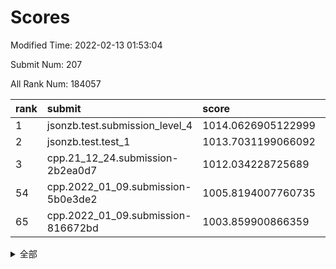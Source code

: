 # Scores

Modified Time: 2022-02-13 01:53:04

Submit Num: 207

All Rank Num: 184057

| rank |               submit               |       score        |       sigma        | pk_num |
| :--- | :--------------------------------- | :----------------- | :----------------- | :----- |
| 1    | jsonzb.test.submission_level_4     | 1014.0626905122999 | 0.8009045024095016 | 3558   |
| 2    | jsonzb.test.test_1                 | 1013.7031199066092 | 0.8383284615121157 | 3559   |
| 3    | cpp.21_12_24.submission-2b2ea0d7   | 1012.034228725689  | 0.8040683378208662 | 3558   |
| 54   | cpp.2022_01_09.submission-5b0e3de2 | 1005.8194007760735 | 0.7372457031749425 | 3554   |
| 65   | cpp.2022_01_09.submission-816672bd | 1003.859900866359  | 0.7149806592252255 | 3556   |


<details>
<summary>全部</summary>

| rank |                 submit                 |       score        |       sigma        | pk_num |
| :--- | :------------------------------------- | :----------------- | :----------------- | :----- |
| 1    | jsonzb.test.submission_level_4         | 1014.0626905122999 | 0.8009045024095016 | 3558   |
| 2    | jsonzb.test.test_1                     | 1013.7031199066092 | 0.8383284615121157 | 3559   |
| 3    | cpp.21_12_24.submission-2b2ea0d7       | 1012.034228725689  | 0.8040683378208662 | 3558   |
| 4    | gobigger.level_3.submission_level_3_46 | 1011.825697271056  | 0.7531908596700447 | 3558   |
| 5    | gobigger.level_3.submission_level_3_38 | 1011.6792284417229 | 0.7975327983499185 | 3553   |
| 6    | gobigger.level_3.submission_level_3_28 | 1011.527753492264  | 0.7870065191485325 | 3552   |
| 7    | gobigger.level_3.submission_level_3_2  | 1011.1773999482169 | 0.7648423325694524 | 3551   |
| 8    | gobigger.level_3.submission_level_3_30 | 1011.1289561013424 | 0.7524884114062121 | 3561   |
| 9    | gobigger.level_3.submission_level_3_5  | 1010.9394879812938 | 0.7611756813820847 | 3558   |
| 10   | gobigger.level_3.submission_level_3_7  | 1010.9278168445019 | 0.7624656639567257 | 3562   |
| 11   | gobigger.level_3.submission_level_3_21 | 1010.9177431886324 | 0.7458486127114472 | 3556   |
| 12   | gobigger.level_3.submission_level_3_29 | 1010.752071399075  | 0.7552370738210855 | 3558   |
| 13   | gobigger.level_3.submission_level_3_6  | 1010.6927983289307 | 0.7594423184620713 | 3560   |
| 14   | gobigger.level_3.submission_level_3_9  | 1010.6287279551904 | 0.7398521996894041 | 3554   |
| 15   | gobigger.level_3.submission_level_3_3  | 1010.5027767078428 | 0.7739235973729165 | 3550   |
| 16   | gobigger.level_3.submission_level_3_8  | 1010.4718256216596 | 0.7472763189059838 | 3557   |
| 17   | gobigger.level_3.submission_level_3_44 | 1010.3665445217994 | 0.7388421084820799 | 3561   |
| 18   | gobigger.level_3.submission_level_3_42 | 1010.3567938131434 | 0.7622146161822341 | 3559   |
| 19   | gobigger.level_3.submission_level_3_12 | 1010.3477083750074 | 0.7687406708365783 | 3558   |
| 20   | gobigger.level_3.submission_level_3_13 | 1010.2853336664599 | 0.7479688543840782 | 3561   |
| 21   | gobigger.level_3.submission_level_3_22 | 1010.2774592823729 | 0.7570284765884564 | 3560   |
| 22   | gobigger.level_3.submission_level_3_49 | 1010.2132996053391 | 0.7535721536607736 | 3560   |
| 23   | gobigger.level_3.submission_level_3_16 | 1010.1924097112993 | 0.7490044742389437 | 3560   |
| 24   | gobigger.level_3.submission_level_3_32 | 1010.1422333885819 | 0.7801266536197143 | 3556   |
| 25   | gobigger.level_3.submission_level_3_41 | 1010.141780549729  | 0.7735121689681688 | 3555   |
| 26   | gobigger.level_3.submission_level_3_19 | 1010.1056635501388 | 0.75308782401183   | 3556   |
| 27   | gobigger.level_3.submission_level_3_1  | 1010.0931047037113 | 0.7726612942309767 | 3556   |
| 28   | gobigger.level_3.submission_level_3_26 | 1010.077807919059  | 0.7582140611933291 | 3557   |
| 29   | gobigger.level_3.submission_level_3_36 | 1009.9969378409535 | 0.7403455724861518 | 3554   |
| 30   | gobigger.level_3.submission_level_3_27 | 1009.9926017827931 | 0.7538048130157667 | 3554   |
| 31   | gobigger.level_3.submission_level_3_24 | 1009.9390655693867 | 0.7635365901548711 | 3556   |
| 32   | gobigger.level_3.submission_level_3_34 | 1009.9362860934538 | 0.7741561635630873 | 3557   |
| 33   | gobigger.level_3.submission_level_3_40 | 1009.9352804624702 | 0.7822039831537413 | 3557   |
| 34   | gobigger.level_3.submission_level_3_35 | 1009.9098861812982 | 0.7567616295629354 | 3561   |
| 35   | gobigger.level_3.submission_level_3_14 | 1009.8429767868872 | 0.7349169072872646 | 3556   |
| 36   | gobigger.level_3.submission_level_3_4  | 1009.8306137835764 | 0.76078353704721   | 3557   |
| 37   | gobigger.level_3.submission_level_3_0  | 1009.7008442339354 | 0.7512705371732731 | 3560   |
| 38   | gobigger.level_3.submission_level_3_43 | 1009.662866035606  | 0.7288609851949139 | 3554   |
| 39   | gobigger.level_3.submission_level_3_37 | 1009.5358567347666 | 0.7644814234276138 | 3557   |
| 40   | gobigger.level_3.submission_level_3_48 | 1009.476365154389  | 0.7378268345096894 | 3556   |
| 41   | gobigger.level_3.submission_level_3_18 | 1009.4144506179852 | 0.7376913615025099 | 3562   |
| 42   | gobigger.level_3.submission_level_3_33 | 1009.3806526574282 | 0.7499381206232462 | 3552   |
| 43   | gobigger.level_3.submission_level_3_20 | 1009.3302798586849 | 0.7499437022579418 | 3553   |
| 44   | gobigger.level_3.submission_level_3_45 | 1009.2750376687919 | 0.7452185055976439 | 3555   |
| 45   | gobigger.level_3.submission_level_3_23 | 1009.2633679068689 | 0.7457677400719348 | 3555   |
| 46   | gobigger.level_3.submission_level_3_39 | 1009.2012005501111 | 0.7570705259133971 | 3555   |
| 47   | gobigger.level_3.submission_level_3_11 | 1009.0852912248392 | 0.7733248746055832 | 3559   |
| 48   | gobigger.level_3.submission_level_3_15 | 1009.0341463021726 | 0.7547621543474988 | 3553   |
| 49   | gobigger.level_3.submission_level_3_17 | 1008.887458927147  | 0.7508807576831585 | 3559   |
| 50   | gobigger.level_3.submission_level_3_31 | 1008.4872175204481 | 0.7374928962056161 | 3558   |
| 51   | gobigger.level_3.submission_level_3_25 | 1008.4248170133957 | 0.7416876961346102 | 3554   |
| 52   | gobigger.level_3.submission_level_3_47 | 1008.2595763479768 | 0.7516321674922131 | 3557   |
| 53   | gobigger.level_3.submission_level_3_10 | 1007.9470801273816 | 0.7489928783903865 | 3559   |
| 54   | cpp.2022_01_09.submission-5b0e3de2     | 1005.8194007760735 | 0.7372457031749425 | 3554   |
| 55   | gobigger.level_1.submission_level_1_43 | 1005.2784905183371 | 0.7410587688426097 | 3555   |
| 56   | gobigger.level_1.submission_level_1_15 | 1004.8857822693283 | 0.7284146101863668 | 3560   |
| 57   | gobigger.level_1.submission_level_1_21 | 1004.7005398660095 | 0.7212544392205013 | 3558   |
| 58   | gobigger.level_1.submission_level_1_6  | 1004.5919800624478 | 0.7128813621467464 | 3562   |
| 59   | gobigger.level_1.submission_level_1_23 | 1004.1613086187373 | 0.7144909359644521 | 3551   |
| 60   | gobigger.level_1.submission_level_1_3  | 1004.08875414741   | 0.721223613482686  | 3556   |
| 61   | gobigger.level_1.submission_level_1_44 | 1004.0030470812915 | 0.7214948753650624 | 3555   |
| 62   | gobigger.level_1.submission_level_1_36 | 1003.9289986373602 | 0.7082271418920559 | 3556   |
| 63   | gobigger.level_1.submission_level_1_32 | 1003.920222888249  | 0.7213013739970677 | 3561   |
| 64   | gobigger.level_1.submission_level_1_47 | 1003.8660894804287 | 0.7103375899263275 | 3555   |
| 65   | cpp.2022_01_09.submission-816672bd     | 1003.859900866359  | 0.7149806592252255 | 3556   |
| 66   | gobigger.level_1.submission_level_1_41 | 1003.8326492478067 | 0.7234453401901179 | 3558   |
| 67   | gobigger.level_1.submission_level_1_45 | 1003.8131148562164 | 0.7287757301362764 | 3554   |
| 68   | gobigger.level_1.submission_level_1_28 | 1003.7922931815355 | 0.7316389608089241 | 3558   |
| 69   | gobigger.level_1.submission_level_1_37 | 1003.7819217990766 | 0.70862479464117   | 3560   |
| 70   | gobigger.level_1.submission_level_1_27 | 1003.7553083858398 | 0.7162431555293672 | 3556   |
| 71   | gobigger.level_1.submission_level_1_39 | 1003.6303848364232 | 0.7116227337002821 | 3558   |
| 72   | gobigger.level_1.submission_level_1_22 | 1003.5682916386334 | 0.7176984556835582 | 3553   |
| 73   | gobigger.level_1.submission_level_1_49 | 1003.5294141210992 | 0.710061596129605  | 3556   |
| 74   | gobigger.level_1.submission_level_1_14 | 1003.5094873428054 | 0.7155468896197112 | 3558   |
| 75   | gobigger.level_1.submission_level_1_48 | 1003.5091037495688 | 0.7199925989759927 | 3556   |
| 76   | gobigger.level_1.submission_level_1_25 | 1003.4846575846678 | 0.7105579921068719 | 3556   |
| 77   | gobigger.level_1.submission_level_1_42 | 1003.4057676557817 | 0.7255532709975492 | 3554   |
| 78   | gobigger.level_1.submission_level_1_20 | 1003.4046882991496 | 0.7053060547660285 | 3558   |
| 79   | gobigger.level_1.submission_level_1_12 | 1003.3908864789307 | 0.7112558035364847 | 3555   |
| 80   | gobigger.level_1.submission_level_1_26 | 1003.3408278413888 | 0.7280079159256003 | 3557   |
| 81   | gobigger.level_1.submission_level_1_16 | 1003.2952679940989 | 0.7217613242114123 | 3557   |
| 82   | gobigger.level_1.submission_level_1_38 | 1003.0543959824333 | 0.722714894397919  | 3553   |
| 83   | gobigger.level_1.submission_level_1_13 | 1003.045573125042  | 0.7109347610801341 | 3561   |
| 84   | gobigger.level_1.submission_level_1_5  | 1002.9978289448807 | 0.7041972235747334 | 3557   |
| 85   | gobigger.level_1.submission_level_1_7  | 1002.9648480199922 | 0.7122778715875726 | 3557   |
| 86   | gobigger.level_1.submission_level_1_10 | 1002.9450022542711 | 0.7251856276383651 | 3559   |
| 87   | gobigger.level_1.submission_level_1_18 | 1002.8353127662299 | 0.7083158115047951 | 3557   |
| 88   | gobigger.level_1.submission_level_1_24 | 1002.7779070161512 | 0.7229886937401198 | 3561   |
| 89   | gobigger.level_1.submission_level_1_34 | 1002.7432201326411 | 0.7183248301229865 | 3557   |
| 90   | gobigger.level_1.submission_level_1_8  | 1002.6434630054946 | 0.7081401171681827 | 3560   |
| 91   | gobigger.level_1.submission_level_1_2  | 1002.6284777072701 | 0.711853127558932  | 3554   |
| 92   | gobigger.level_1.submission_level_1_0  | 1002.618133257964  | 0.7152356241275153 | 3559   |
| 93   | gobigger.level_1.submission_level_1_30 | 1002.4637856458792 | 0.7322987109088545 | 3555   |
| 94   | gobigger.level_1.submission_level_1_11 | 1002.4119481332915 | 0.7171702030846167 | 3559   |
| 95   | gobigger.level_1.submission_level_1_40 | 1002.3839633141778 | 0.706099275408554  | 3559   |
| 96   | gobigger.level_1.submission_level_1_9  | 1002.3082315430654 | 0.7130715260704248 | 3551   |
| 97   | gobigger.level_1.submission_level_1_33 | 1002.2681657944617 | 0.7187325584799893 | 3556   |
| 98   | gobigger.level_1.submission_level_1_4  | 1002.2373855434092 | 0.7053965518036045 | 3560   |
| 99   | gobigger.level_1.submission_level_1_1  | 1002.2098292923794 | 0.7143885479948403 | 3554   |
| 100  | gobigger.level_1.submission_level_1_35 | 1002.1983578538515 | 0.7086293025864746 | 3555   |
| 101  | gobigger.level_1.submission_level_1_31 | 1001.962839734235  | 0.7203067998574727 | 3554   |
| 102  | gobigger.level_1.submission_level_1_46 | 1001.7907006308743 | 0.7076039334234947 | 3559   |
| 103  | gobigger.level_1.submission_level_1_17 | 1001.6853992651701 | 0.705883936244303  | 3556   |
| 104  | gobigger.level_1.submission_level_1_19 | 1001.6756118848879 | 0.7090046856783625 | 3556   |
| 105  | gobigger.level_1.submission_level_1_29 | 1001.4155152291283 | 0.7078011088058772 | 3555   |
| 106  | gobigger.random.submission_random_0    | 997.5290984495888  | 0.6945106215958937 | 3562   |
| 107  | gobigger.random.submission_random_30   | 996.9802033680635  | 0.7161224099134783 | 3551   |
| 108  | gobigger.random.submission_random_27   | 996.8953678364104  | 0.7188325384178054 | 3558   |
| 109  | gobigger.random.submission_random_44   | 996.8621852591987  | 0.707949431637737  | 3551   |
| 110  | gobigger.random.submission_random_41   | 996.8098835178301  | 0.7115554249320611 | 3555   |
| 111  | gobigger.random.submission_random_36   | 996.674730559058   | 0.7084355174624755 | 3560   |
| 112  | gobigger.random.submission_random_49   | 996.6693655342489  | 0.7169816265078122 | 3558   |
| 113  | gobigger.random.submission_random_39   | 996.6483290661236  | 0.7017820170358141 | 3558   |
| 114  | gobigger.random.submission_random_18   | 996.6455613983441  | 0.7134630157657379 | 3558   |
| 115  | gobigger.random.submission_random_45   | 996.5880069340146  | 0.7096603021367536 | 3552   |
| 116  | gobigger.random.submission_random_12   | 996.5057351889634  | 0.695624015606945  | 3557   |
| 117  | gobigger.random.submission_random_19   | 996.4962647851324  | 0.7058173759681713 | 3556   |
| 118  | gobigger.random.submission_random_16   | 996.4897384543391  | 0.7172091129029703 | 3559   |
| 119  | gobigger.random.submission_random_38   | 996.4624216754955  | 0.7127347138221827 | 3555   |
| 120  | gobigger.random.submission_random_2    | 996.3321979398917  | 0.7182152983440206 | 3551   |
| 121  | gobigger.random.submission_random_15   | 996.3308949219177  | 0.7116439219104834 | 3560   |
| 122  | gobigger.random.submission_random_43   | 996.3210482620303  | 0.7183595570469405 | 3554   |
| 123  | gobigger.random.submission_random_21   | 996.2110303977629  | 0.7119055381037944 | 3553   |
| 124  | gobigger.random.submission_random_3    | 996.1949833112989  | 0.7048055494393971 | 3559   |
| 125  | gobigger.random.submission_random_48   | 996.1362460320753  | 0.7148303359791864 | 3558   |
| 126  | gobigger.random.submission_random_47   | 996.0875338959827  | 0.7112533387204638 | 3561   |
| 127  | gobigger.random.submission_random_9    | 996.0716652842674  | 0.7157232922829128 | 3560   |
| 128  | gobigger.random.submission_random_35   | 995.9655165672932  | 0.7168076705055494 | 3552   |
| 129  | gobigger.random.submission_random_6    | 995.9416732988498  | 0.7103267540103894 | 3557   |
| 130  | gobigger.random.submission_random_34   | 995.9081231814384  | 0.706768087994248  | 3562   |
| 131  | gobigger.random.submission_random_42   | 995.8801886819812  | 0.7047920327162241 | 3560   |
| 132  | gobigger.random.submission_random_26   | 995.8711491775423  | 0.7079308714274553 | 3552   |
| 133  | gobigger.random.submission_random_20   | 995.766551248556   | 0.7162980623106883 | 3555   |
| 134  | gobigger.random.submission_random_31   | 995.7283120483198  | 0.7227988463075449 | 3554   |
| 135  | gobigger.random.submission_random_1    | 995.7276389773948  | 0.7175287366279284 | 3558   |
| 136  | gobigger.random.submission_random_46   | 995.7101318211643  | 0.7065164882793009 | 3555   |
| 137  | gobigger.random.submission_random_37   | 995.6164736299211  | 0.7092843531934843 | 3558   |
| 138  | gobigger.random.submission_random_28   | 995.6104028776325  | 0.7146652555798992 | 3555   |
| 139  | gobigger.random.submission_random_33   | 995.5261113573008  | 0.7142459787903741 | 3553   |
| 140  | gobigger.random.submission_random_29   | 995.4944682236782  | 0.7144899880779352 | 3552   |
| 141  | gobigger.random.submission_random_25   | 995.4003748512359  | 0.7042880233660076 | 3556   |
| 142  | gobigger.random.submission_random_8    | 995.3997313590354  | 0.7181743257703012 | 3555   |
| 143  | gobigger.random.submission_random_23   | 995.3731216655993  | 0.7068226489876649 | 3557   |
| 144  | gobigger.random.submission_random_10   | 995.3240537719616  | 0.7091915471163445 | 3554   |
| 145  | gobigger.random.submission_random_13   | 995.3212113949884  | 0.7234611395665346 | 3557   |
| 146  | gobigger.random.submission_random_7    | 995.3202117366643  | 0.7094289553375884 | 3560   |
| 147  | gobigger.random.submission_random_5    | 995.2687911509773  | 0.7034970757192942 | 3552   |
| 148  | gobigger.random.submission_random_40   | 995.198026518198   | 0.7055872984107012 | 3558   |
| 149  | gobigger.random.submission_random_4    | 995.0040820358669  | 0.706223499206199  | 3557   |
| 150  | gobigger.random.submission_random_14   | 994.9510509552655  | 0.7192830312588958 | 3558   |
| 151  | gobigger.random.submission_random_22   | 994.9164148732177  | 0.7104490859574952 | 3556   |
| 152  | gobigger.random.submission_random_32   | 994.8964573141753  | 0.7104399643141572 | 3561   |
| 153  | gobigger.random.submission_random_24   | 994.6849180221835  | 0.7269033740937979 | 3558   |
| 154  | gobigger.random.submission_random_17   | 994.5495877753142  | 0.72068003964472   | 3554   |
| 155  | gobigger.level_2.submission_level_2_5  | 994.3159444443944  | 0.7253830738786881 | 3558   |
| 156  | gobigger.random.submission_random_11   | 994.1856225409111  | 0.7179316218698448 | 3557   |
| 157  | gobigger.level_2.submission_level_2_37 | 993.9611280708409  | 0.7390796441602527 | 3556   |
| 158  | gobigger.level_2.submission_level_2_34 | 993.7229244074956  | 0.7450055932223306 | 3557   |
| 159  | gobigger.level_2.submission_level_2_1  | 993.4088082107004  | 0.7386255305697096 | 3557   |
| 160  | gobigger.level_2.submission_level_2_27 | 993.2127962835965  | 0.7327303069388738 | 3559   |
| 161  | gobigger.level_2.submission_level_2_0  | 993.2098027137602  | 0.7244891788998467 | 3557   |
| 162  | gobigger.level_2.submission_level_2_38 | 993.1964695814638  | 0.7298531328496731 | 3556   |
| 163  | gobigger.level_2.submission_level_2_43 | 993.1964217897767  | 0.7222123215699583 | 3558   |
| 164  | gobigger.level_2.submission_level_2_46 | 993.039005779783   | 0.7306298605242139 | 3559   |
| 165  | gobigger.level_2.submission_level_2_47 | 992.9780427309937  | 0.7384269877385201 | 3558   |
| 166  | gobigger.level_2.submission_level_2_35 | 992.9724886620778  | 0.7273723290677883 | 3556   |
| 167  | gobigger.level_2.submission_level_2_24 | 992.7583253616792  | 0.7208550720276431 | 3558   |
| 168  | gobigger.level_2.submission_level_2_18 | 992.674199320009   | 0.7346689234381176 | 3559   |
| 169  | gobigger.level_2.submission_level_2_14 | 992.532267824327   | 0.7394468600152668 | 3558   |
| 170  | gobigger.level_2.submission_level_2_28 | 992.4634113965302  | 0.739296862077231  | 3556   |
| 171  | gobigger.level_2.submission_level_2_7  | 992.4207768932586  | 0.7518216299301282 | 3554   |
| 172  | gobigger.level_2.submission_level_2_42 | 992.3689963714047  | 0.7372532674806398 | 3550   |
| 173  | gobigger.level_2.submission_level_2_12 | 992.2515980079157  | 0.7304543168149359 | 3557   |
| 174  | gobigger.level_2.submission_level_2_2  | 992.171170681957   | 0.738681613773038  | 3557   |
| 175  | gobigger.level_2.submission_level_2_6  | 992.1665090053283  | 0.7240608671770691 | 3558   |
| 176  | gobigger.level_2.submission_level_2_36 | 992.1541865845082  | 0.7546969829916879 | 3558   |
| 177  | gobigger.level_2.submission_level_2_9  | 992.100398123374   | 0.7383192030898212 | 3553   |
| 178  | gobigger.level_2.submission_level_2_21 | 992.0192667474772  | 0.7450982825573494 | 3555   |
| 179  | gobigger.level_2.submission_level_2_45 | 991.9730222695003  | 0.7306545710305682 | 3559   |
| 180  | gobigger.level_2.submission_level_2_11 | 991.9404358166448  | 0.7508459037228231 | 3553   |
| 181  | gobigger.level_2.submission_level_2_13 | 991.9278106422119  | 0.7509692925413751 | 3554   |
| 182  | gobigger.level_2.submission_level_2_48 | 991.9159853246737  | 0.7512106882840932 | 3558   |
| 183  | gobigger.level_2.submission_level_2_31 | 991.9095952125319  | 0.7411315390347555 | 3559   |
| 184  | gobigger.level_2.submission_level_2_49 | 991.8895685185377  | 0.7454957651273199 | 3562   |
| 185  | gobigger.level_2.submission_level_2_17 | 991.8642413792511  | 0.7386474426543951 | 3555   |
| 186  | gobigger.level_2.submission_level_2_40 | 991.8523483827236  | 0.7381836845210011 | 3557   |
| 187  | gobigger.level_2.submission_level_2_26 | 991.8250507181809  | 0.746796639678479  | 3555   |
| 188  | gobigger.level_2.submission_level_2_23 | 991.8121308363981  | 0.7444795191607191 | 3559   |
| 189  | gobigger.level_2.submission_level_2_3  | 991.8103920663981  | 0.7659341192488319 | 3558   |
| 190  | gobigger.level_2.submission_level_2_22 | 991.7720163780252  | 0.7614182695111887 | 3555   |
| 191  | gobigger.level_2.submission_level_2_39 | 991.7278532311946  | 0.740295077144091  | 3559   |
| 192  | gobigger.level_2.submission_level_2_25 | 991.6949100218885  | 0.752522392465702  | 3554   |
| 193  | gobigger.level_2.submission_level_2_4  | 991.6450704295836  | 0.76795883772149   | 3557   |
| 194  | gobigger.level_2.submission_level_2_33 | 991.610030072948   | 0.7614702249443362 | 3559   |
| 195  | gobigger.level_2.submission_level_2_20 | 991.5979509900842  | 0.7282524579633457 | 3553   |
| 196  | gobigger.level_2.submission_level_2_30 | 991.5915997398256  | 0.7387950471270248 | 3557   |
| 197  | gobigger.level_2.submission_level_2_32 | 991.582903110004   | 0.7321751065023303 | 3556   |
| 198  | gobigger.level_2.submission_level_2_19 | 991.5057728920336  | 0.751547223336569  | 3550   |
| 199  | gobigger.level_2.submission_level_2_10 | 991.3877048008314  | 0.7581736560835282 | 3556   |
| 200  | gobigger.level_2.submission_level_2_29 | 991.292609415041   | 0.7744242292511981 | 3559   |
| 201  | gobigger.level_2.submission_level_2_41 | 991.2616910666651  | 0.7694809099784103 | 3555   |
| 202  | gobigger.level_2.submission_level_2_15 | 991.0920584266171  | 0.7596788076138092 | 3556   |
| 203  | gobigger.level_2.submission_level_2_16 | 990.8335641667829  | 0.7591564861475353 | 3564   |
| 204  | gobigger.level_2.submission_level_2_8  | 990.7545886135885  | 0.7585648346889171 | 3558   |
| 205  | gobigger.level_2.submission_level_2_44 | 990.0594479455663  | 0.7757802912466897 | 3559   |
| 206  | gobigger.none.submission_none_1        | 979.2659385036079  | 1.1900424430561787 | 3556   |
| 207  | gobigger.none.submission_none_0        | 974.7601071515388  | 1.4749171098199672 | 3555   |

</details>